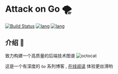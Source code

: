 # Attack on Go 🌪️

[![Build Status](https://travis-ci.com/attack-on-backend/tornado.svg?branch=master)](https://travis-ci.com/github/attack-on-backend/tornado) [![lang](https://img.shields.io/badge/lang-python-blue)](https://www.python.org/) [![lang](https://img.shields.io/badge/github-%E4%BB%93%E5%BA%93-%2342b983)](https://github.com/attack-on-backend/tornado)

## 介绍 🐙

致力构建一个高质量的后端技术图谱 ![octocat](https://github.githubassets.com/images/icons/emoji/octocat.png)


这是一个有深度的 `Go` 系列博客 , [在线阅读](https://attack-on-backend.github.io/go/) 体验更丝滑哟 

